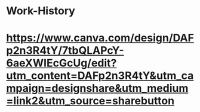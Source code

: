# Work-History
# https://www.canva.com/design/DAFp2n3R4tY/7tbQLAPcY-6aeXWIEcGcUg/edit?utm_content=DAFp2n3R4tY&utm_campaign=designshare&utm_medium=link2&utm_source=sharebutton

